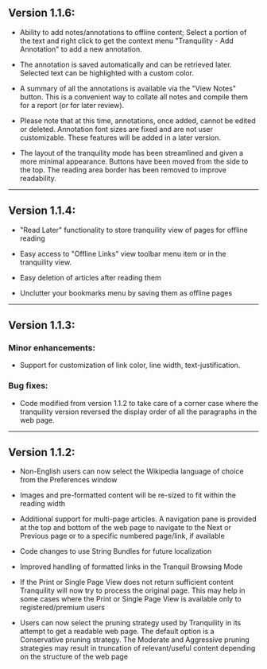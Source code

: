 ## Version 1.1.6:

* Ability to add notes/annotations to offline content; Select a 
  portion of the text and right click to get the context menu 
  "Tranquility - Add Annotation" to add a new annotation.

* The annotation is saved automatically and can be retrieved 
  later. Selected text can be highlighted with a custom color.

* A summary of all the annotations is available via the 
  "View Notes" button. This is a convenient way to collate 
  all notes and compile them for a report (or for later review).

* Please note that at this time, annotations, once added, 
  cannot be edited or deleted. Annotation font sizes are 
  fixed and are not user customizable. 
  These features will be added in a later version.

* The layout of the tranquility mode has been streamlined 
  and given a more minimal appearance. Buttons have been 
  moved from the side to the top. The reading area border 
  has been removed to improve readability.

--------------------------

## Version 1.1.4:

* "Read Later" functionality to store tranquility view of pages for 
  offline reading

* Easy access to "Offline Links" view toolbar menu item or in the 
  tranquility view.

* Easy deletion of articles after reading them

* Unclutter your bookmarks menu by saving them as offline pages

--------------------------

## Version 1.1.3:

### Minor enhancements:

* Support for customization of link color, line width, text-justification.

### Bug fixes:

* Code modified from version 1.1.2 to take care of a corner case where 
  the tranquility version reversed the display order of all the 
  paragraphs in the web page. 

--------------------------

## Version 1.1.2:

* Non-English users can now select the Wikipedia language of choice 
  from the Preferences window

* Images and pre-formatted content will be re-sized to fit within the 
  reading width

* Additional support for multi-page articles. A navigation pane is provided 
  at the top and bottom of the web page to navigate to the Next or Previous 
  page or to a specific numbered page/link, if available

* Code changes to use String Bundles for future localization

* Improved handling of formatted links in the Tranquil Browsing Mode

* If the Print or Single Page View does not return sufficient content 
  Tranquility will now try to process the original page. This may help 
  in some cases where the Print or Single Page View is available only 
  to registered/premium users

* Users can now select the pruning strategy used by Tranquility in its 
  attempt to get a readable web page. The default option is a 
  Conservative pruning strategy. The Moderate and Aggressive pruning 
  strategies may result in truncation of relevant/useful content depending 
  on the structure of the web page

